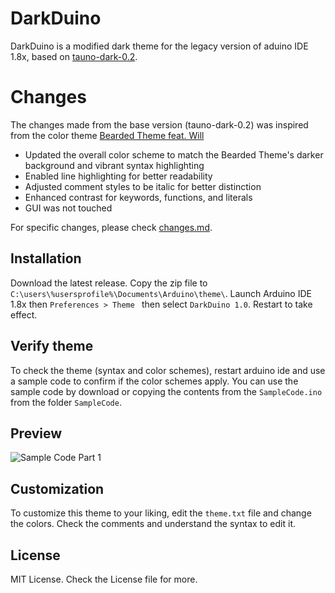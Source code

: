 

# DarkDuino

DarkDuino is a modified dark theme for the legacy version of aduino IDE 1.8x, based on [tauno-dark-0.2](https://github.com/taunoe/arduino-dark-theme/tree/master).


# Changes
The changes made from the base version (tauno-dark-0.2) was inspired from the color theme [Bearded Theme feat. Will](https://github.com/BeardedBear/bearded-theme)

 - Updated the overall color scheme to match the Bearded Theme's darker background and vibrant syntax highlighting
 - Enabled line highlighting for better readability
 - Adjusted comment styles to be italic for better distinction
 - Enhanced contrast for keywords, functions, and literals
 - GUI was not touched

For specific changes, please check [changes.md](https://github.com/EmanDev/DarkDuino/blob/main/changes.md).

## Installation

Download the latest release. Copy the zip file to `C:\users\%usersprofile%\Documents\Arduino\theme\`. Launch Arduino IDE 1.8x then `Preferences > Theme ` then select `DarkDuino 1.0`. Restart to take effect.

## Verify theme

To check the theme (syntax and color schemes), restart arduino ide and use a sample code to confirm if the color schemes apply. You can use the sample code by download or copying the contents from the `SampleCode.ino` from the folder `SampleCode`.

## Preview

![Sample Code Part 1](https://i.ibb.co/Gk6jGxs/Sample-Code.jpg)

## Customization

To customize this theme to your liking, edit the `theme.txt` file and change the colors. Check the comments and understand the syntax to edit it.

## License

MIT License. Check the License file for more.
